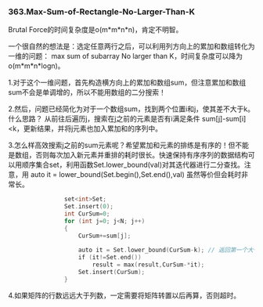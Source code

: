 ### 363.Max-Sum-of-Rectangle-No-Larger-Than-K

Brutal Force的时间复杂度是o(m\*m\*n\*n)，肯定不明智。

一个很自然的想法是：选定任意两行之后，可以利用列方向上的累加和数组转化为一维的问题： max sum of subarray No larger than K，时间复杂度可以降为o(m\*m\*n\*logn)。

1.对于这个一维问题，首先构造横方向上的累加和数组sum，但注意累加和数组sum不会是单调增的，所以不能用数组的二分搜索！

2.然后，问题已经简化为对于一个数组sum，找到两个位置i和j，使其差不大于k。什么思路？
从前往后遍历j，搜索在j之前的元素是否有i满足条件 sum[j]-sum[i]<k，更新结果，并将j元素也加入累加和的序列中。

3.怎么样高效搜索j之前的sum元素呢？希望累加和元素的排练是有序的！但不能是数组，否则每次加入新元素并重排的耗时很长。快速保持有序序列的数据结构可以用顺序集合set，利用函数Set.lower\_bound(val)对其迭代器进行二分查找。注意，用 auto it = lower\_bound(Set.begin(),Set.end(),val) 虽然等价但会耗时非常长。
```cpp
                set<int>Set;
                Set.insert(0);
                int CurSum=0;
                for (int j=0; j<N; j++)
                {
                    CurSum+=sum[j];
                    
                    auto it = Set.lower_bound(CurSum-k); // 返回第一个大于等于CurSum-k的迭代器
                    if (it!=Set.end()) 
                        result = max(result,CurSum-*it);
                    Set.insert(CurSum);
                }
```

4.如果矩阵的行数远远大于列数，一定需要将矩阵转置以后再算，否则超时。
